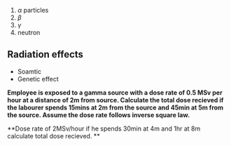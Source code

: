 1. $\alpha$ particles 
2. $\beta$
3. $\gamma$
4. neutron

## Radiation effects 
- Soamtic 
- Genetic effect

**Employee is exposed to a gamma source with a dose rate of 0.5 MSv per hour at a distance of 2m from source. Calculate the total dose recieved if the labourer spends 15mins at 2m from the source and 45min at 5m from the source. Assume the dose rate follows inverse square law.** 

**Dose rate of 2MSv/hour if he spends 30min at 4m and 1hr at 8m calculate total dose recieved. **